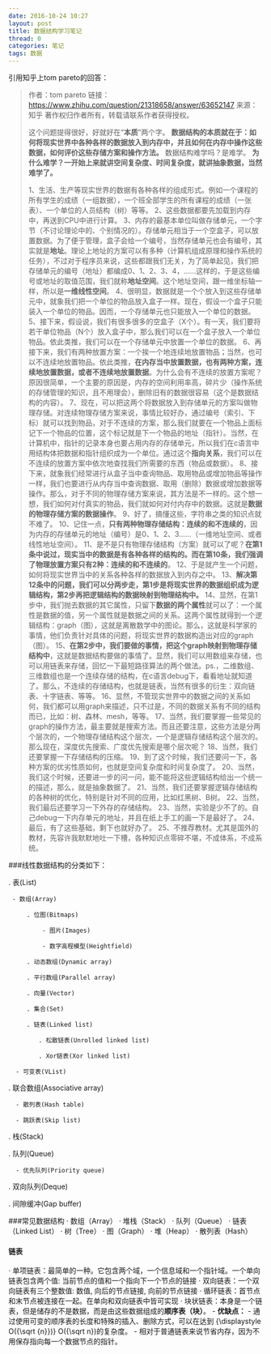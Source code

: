 ```yaml
---
date: 2016-10-24 10:27
layout: post
title: 数据结构学习笔记
thread: 0
categories: 笔记
tags: 数据
---
```


引用知乎上tom pareto的回答：

>作者：tom pareto
>链接：https://www.zhihu.com/question/21318658/answer/63652147
>来源：知乎
>著作权归作者所有，转载请联系作者获得授权。
>
>这个问题提得很好，好就好在“**本质**”两个字。
>**数据结构的本质就在于：如何将现实世界中各种各样的数据放入到内存中，并且如何在内存中操作这些数据，如何评价这些存储方案和操作方法。**
>数据结构难学吗？是难学。
>**为什么难学？一开始上来就讲空间复杂度、时间复杂度，就讲抽象数据，当然难学了。**
>
>1、生活、生产等现实世界的数据有各种各样的组成形式。例如一个课程的所有学生的成绩（一组数据），一个班全部学生的所有课程的成绩（一张表）、一个单位的人员结构（树）等等。
>2、这些数据都要先加载到内存中，再送到CPU中进行计算。
>3、内存的最基本单位叫做存储单元，一个字节（不讨论理论中的、个别情况的）。存储单元相当于一个空盒子，可以放置数据。为了便于管理，盒子会给一个编号，当然存储单元也会有编号，其实就是**地址**。理论上地址的方案可以有多种（计算机组成原理和操作系统的任务），不过对于程序员来说，这些都跟我们无关，为了简单起见，我们把存储单元的编号（地址）都编成0、1、2、3、4，......这样的，于是这些编号或地址的取值范围，我们就称**地址空间**。这个地址空间，跟一维坐标轴一样，所以是**一维线性空间**。
>4、很明显，数据就是一个个放入到这些存储单元中，就象我们把一个单位的物品放入盒子一样。现在，假设一个盒子只能装入一个单位的物品。因而，一个存储单元也只能放入一个单位的数据。
>5、接下来，假设说，我们有很多很多的空盒子（X个）。有一天，我们要将若干单位物品（N个）放入盒子中，那么我们可以在一个盒子放入一个单位物品。依此类推，我们可以在一个存储单元中放置一个单位的数据。
>6、再接下来，我们有两种放置方案：一个挨一个地连续地放置物品；当然，也可以不连续地放置物品。依此类推，**在内存当中放置数据，也有两种方案，连续地放置数据，或者不连续地放置数据**。为什么会有不连续的放置方案呢？原因很简单，一个主要的原因是，内存的空间利用率高，碎片少（操作系统的存储管理的知识，且不用理会），删除旧有的数据很容易（这个是数据结构的内容）。
>7、现在，可以把这两个将数据放入到存储单元的方案叫做物理存储。对连续物理存储方案来说，事情比较好办，通过编号（索引、下标）就可以找到物品，对于不连续的方案，那么我们就要在一个物品上面标记下一个物品的位置，这个标记就是下一个物品的地址（指针）。当然，在计算机中，指针的记录本身也要占用内存的存储单元，所以我们在c语言中用结构体把数据和指针组织成为一个单位。通过这个**指向关系**，我们可以在不连续的放置方案中依次地查找我们所需要的东西（物品或数据）。
>8、接下来，就象我们经常进行从盒子当中查询物品、取用物品或增加物品等操作一样，我们也要进行从内存当中查询数据、取用（删除）数据或增加数据等操作。那么，对于不同的物理存储方案来说，其方法是不一样的。这个想一想，我们如何对付真实的物品，我们就如何对付内存中的数据。这就是**数据的物理存储方案的数据操作**。
>9、好了，搞懂这些，字符串之类的知识点就不难了。
>10、记住一点，**只有两种物理存储结构：连续的和不连续的**，因为内存的存储单元的地址（编号）是0、1、2、3......（一维地址空间、或者线性地址空间）。
>11、是不是只有物理存储结构（方案）就可以了呢？**在第1条中说过，现实当中的数据是有各种各样的结构的。而在第10条，我们强调了物理放置方案只有2种：连续的和不连续的**。
>12、于是就产生一个问题，如何将现实世界当中的关系各种各样的数据放入到内存之中。
>13、**解决第12条中的问题，我们可以分两步走，第1步是将现实世界的数据组织成为逻辑结构，第2步再把逻辑结构的数据映射到物理结构中。**
>14、显然，在第1步中，我们抛去数据的其它属性，只留下**数据的两个属性**就可以了：一个属性是数据的值，另一个属性就是数据之间的关系。这两个属性就得到一个逻辑结构：graph（图），这就是离散数学中的图论。那么，这就是科学家的事情，他们负责针对具体的问题，将现实世界的数据构造出对应的graph（图）。
>15、**在第2步中，我们要做的事情，把这个graph映射到物理存储结构中**，这就是数据结构要做的事情了。显然，我们可以用数组来存储，也可以用链表来存储，回忆一下最短路径算法的两个做法。ps.，二维数组、三维数组也是一个连续存储的结构，在c语言debug下，看看地址就知道了。那么，不连续的存储结构，也就是链表，当然有很多的衍生：双向链表、十字链表、等等。
>16、显然，不管现实世界中的数据之间的关系如何，我们都可以用graph来描述，只不过是，不同的数据关系有不同的结构而已，比如：树、森林、mesh，等等。
>17、当然，我们要掌握一些常见的graph的操作方法，最主要就是搜索方法。而且还要注意，这些方法是分两个层次的，一个物理存储结构这个层次，一个是逻辑存储结构这个层次的。那么现在，深度优先搜索、广度优先搜索是哪个层次呢？
>18、当然，我们还要掌握一下存储结构的压缩。
>19、到了这个时候，我们还要问一下，各种方案的优劣性质如何，也就是空间复杂度和时间复杂度了。
>20、当然，我们这个时候，还要进一步的问一问，能不能将这些逻辑结构给出一个统一的描述，那么，就是抽象数据了。
>21、当然，我们还要掌握逻辑存储结构的各种树的优化，特别是针对不同的应用，比如红黑树、B树。
>22、当然，我们最后还要学习一下外存的存储结构。
>23、当然，实验是少不了的。自己debug一下内存单元的地址，并且在纸上手工的画一下是最好了。
>24、最后，有了这些基础，剩下也就好办了。
>25、不推荐教材。尤其是国外的教材，先容许我默默地吐一下槽，各种知识点零碎不堪，不成体系，不成系统。


###线性数据结构的分类如下：

. 表(List)
 
     - 数组(Array)
 
         . 位图(Bitmaps)
 
          　　- 图片(Images)
 
          　　- 数字高程模型(Heightfield)
 
         . 动态数组(Dynamic array)
 
         . 平行数组(Parallel array)
 
         . 向量(Vector)
 
         . 集合(Set)
 
         . 链表(Linked list)
 
         　　. 松散链表(Unrolled linked list)
 
         　　. Xor链表(Xor linked list)
 
      - 可变表(VList)
 
. 联合数组(Associative array)
 
      - 散列表(Hash table)
 
      - 跳跃表(Skip list)
 
. 栈(Stack)
 
. 队列(Queue)
 
      - 优先队列(Priority queue)
 
. 双向队列(Deque)
 
. 间隙缓冲(Gap buffer)
 
 
 
###常见数据结构
· 数组（Array）
· 堆栈（Stack）
· 队列（Queue）
· 链表（Linked List）
· 树（Tree）
· 图（Graph）
· 堆（Heap）
· 散列表（Hash）

#### 链表
· 单项链表：最简单的一种。它包含两个域，一个信息域和一个指针域。一个单向链表包含两个值: 当前节点的值和一个指向下一个节点的链接
· 双向链表：一个双向链表有三个整数值: 数值, 向后的节点链接, 向前的节点链接
· 循环链表：首节点和末节点被连接在一起。在单向和双向链表中皆可实现
· 块状链表：本身是一个链表，但是储存的不是数据，而是由这些数据组成的**顺序表（块）**。
		- **优缺点：**
		- 通过使用可变的顺序表的长度和特殊的插入、删除方式，可以在达到 {\displaystyle O({\sqrt {n}})} O({\sqrt  n})的复杂度。
		- 相对于普通链表来说节省内存，因为不用保存指向每一个数据节点的指针。




		